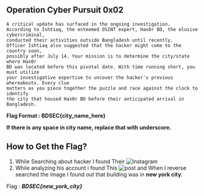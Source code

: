 ## Operation Cyber Pursuit 0x02
```
A critical update has surfaced in the ongoing investigation.
According to Ishtiaq, the esteemed OSINT expert, Hax0r BD, the elusive cybercriminal,
conducted their activities outside Bangladesh until recently.
Officer Ishtiaq also suggested that the hacker might come to the country soon,
possibly after July 14. Your mission is to determine the city/state where Hax0r
BD was located before this pivotal date. With time running short, you must utilize
your investigative expertise to uncover the hacker's previous whereabouts. Every clue
matters as you piece together the puzzle and race against the clock to identify
the city that housed Hax0r BD before their anticipated arrival in Bangladesh.
```
**Flag Format : BDSEC{city_name_here}** 

**If there is any space in city name, replace that with underscore.**

## How to Get the Flag?
1. While Searching about hacker I found Their ![Instagram](https://www.instagram.com/p/Hax0r_bd)
2. While analyzing his account i found This ![post](https://www.instagram.com/p/CuhvXGgB_pV/)
and When I reverse searched the image I found out that building was in **new york city**.

Flag : _**BDSEC{new_york_city}**_
